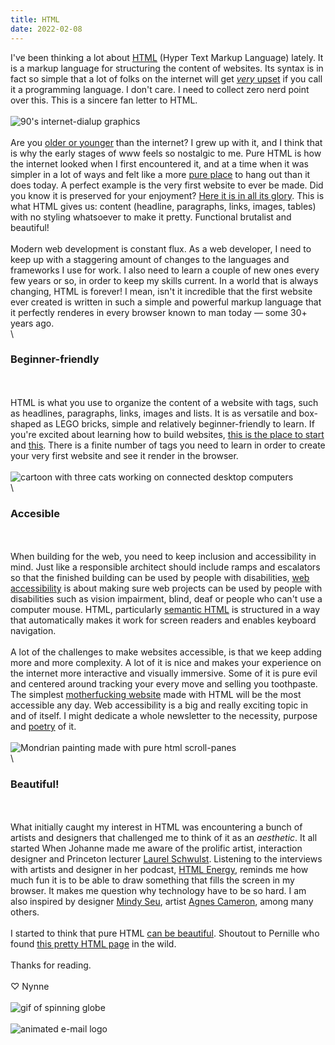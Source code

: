 ```yaml
---
title: HTML
date: 2022-02-08
---
```


I've been thinking a lot about [HTML](https://en.wikipedia.org/wiki/HTML) (Hyper Text Markup Language) lately. It is a markup language for structuring the content of websites. Its syntax is in fact so simple that a lot of folks on the internet will get [_very_ upset](https://www.google.com/search?q=html+isnt+a+programming+language+meme&tbm=isch&ved=2ahUKEwiGos6NpufvAhW0UOUKHfy9C54Q2-cCegQIABAA&oq=html+isnt+a+programming+language+meme&gs_lcp=CgNpbWcQA1DU2ANY_N4DYIfjA2gAcAB4AIABOYgB_gGSAQE1mAEAoAEBqgELZ3dzLXdpei1pbWfAAQE&sclient=img&ei=XxxrYMb2K7ShlQf8-67wCQ&bih=962&biw=1654&hl=en) if you call it a programming language. I don't care. I need to collect zero nerd point over this. This is a sincere fan letter to HTML.
\
\
![90's internet-dialup graphics](https://d2w9rnfcy7mm78.cloudfront.net/15080107/original_0b49e545ae2af8addfff31febf140282.png?1644343727?bc=0)
\
\
Are you [older or younger](https://howoldistheinter.net/) than the internet? I grew up with it, and I think that is why the early stages of www feels so nostalgic to me. Pure HTML is how the internet looked when I first encountered it, and at a time when it was simpler in a lot of ways and felt like a more [pure place](http://www.wonder-tonic.com/geocitiesizer/index.php) to hang out than it does today. A perfect example is the very first website to ever be made. Did you know it is preserved for your enjoyment? [Here it is in all its glory](http://info.cern.ch/hypertext/WWW/TheProject.html). This is what HTML gives us: content (headline, paragraphs, links, images, tables) with no styling whatsoever to make it pretty. Functional brutalist and beautiful!
\
\
Modern web development is constant flux. As a web developer, I need to keep up with a staggering amount of changes to the languages and frameworks I use for work. I also need to learn a couple of new ones every few years or so, in order to keep my skills current. In a world that is always changing, HTML is forever! I mean, isn't it incredible that the first website ever created is written in such a simple and powerful markup language that it perfectly renderes in every browser known to man today — some 30+ years ago.
\
\

### Beginner-friendly

\
\
HTML is what you use to organize the content of a website with tags, such as headlines, paragraphs, links, images and lists. It is as versatile and box-shaped as LEGO bricks, simple and relatively beginner-friendly to learn. If you're excited about learning how to build websites, [this is the place to start](https://www.freecodecamp.org/news/the-html-handbook/) and [this](https://www.youtube.com/watch?v=CkzbI1Tv_rQ). There is a finite number of tags you need to learn in order to create your very first website and see it render in the browser.
\
\
![cartoon with three cats working on connected desktop computers](https://d2w9rnfcy7mm78.cloudfront.net/1965212/original_15a28e3e37b325c3f1f1ba4bb5ff7fbd.gif?1522276401?bc=1)
\
\

### Accesible

\
\
When building for the web, you need to keep inclusion and accessibility in mind. Just like a responsible architect should include ramps and escalators so that the finished building can be used by people with disabilities, [web accessibility](https://en.wikipedia.org/wiki/Web_accessibility) is about making sure web projects can be used by people with disabilities such as vision impairment, 
blind, deaf or people who can't use a computer mouse. HTML, particularly [semantic HTML](https://developer.mozilla.org/en-US/docs/Learn/Accessibility/HTML) is structured in a way that automatically makes it work for screen readers and enables keyboard navigation. 
\
\
A lot of the challenges to make websites accessible, is that we keep adding more and more complexity. A lot of it is nice and makes your experience on the internet more interactive and visually immersive. Some of it is pure evil and centered around tracking your every move and selling you toothpaste. The simplest [motherfucking website](https://motherfuckingwebsite.com/) made with HTML will be the most accessible any day. Web accessibility is a big and really exciting topic in and of itself. I might dedicate a whole newsletter to the necessity, purpose and [poetry](https://alt-text-as-poetry.net/) of it.
\
\
![Mondrian painting made with pure html scroll-panes](https://d2w9rnfcy7mm78.cloudfront.net/15075618/original_25cef302240e23188109a28cab336596.png?1644332427?bc=0) 
\
\

### Beautiful!

\
\
What initially caught my interest in HTML was encountering a bunch of artists and designers that challenged me to think of it as an _aesthetic_. It all started When Johanne made me aware of the prolific artist, interaction designer and Princeton lecturer [Laurel Schwulst](https://laurelschwulst.com/). Listening to the interviews with artists and designer in her podcast, [HTML Energy](http://html.energy/podcast.html), reminds me how much fun it is to be able to draw something that fills the screen in my browser. It makes me question why technology have to be so hard. I am also inspired by designer [Mindy Seu](https://mindyseu.com/), artist [Agnes Cameron](https://agnescameron.info/), among many others. 
\
\
I started to think that pure HTML [can be beautiful](https://htmlonly.tumblr.com/). Shoutout to Pernille who found [this pretty HTML page](http://faergejournalen.dk/) in the wild. 
\
\
Thanks for reading.
\
\
♡ Nynne
\
\
![gif of spinning globe](https://d2w9rnfcy7mm78.cloudfront.net/7789788/original_78801dc8e52e155f6ed530f2c7da32fb.gif?1593154700?bc=0)
\
\
![animated e-mail logo](https://d2w9rnfcy7mm78.cloudfront.net/7789668/original_0e4553b7b3397cc3cb8b01ee5b1e1dc4.gif?1593154656?bc=0)